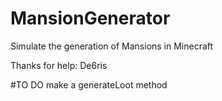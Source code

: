 # MansionGenerator
Simulate the generation of Mansions in Minecraft

Thanks for help: De6ris

#TO DO
make a generateLoot method

